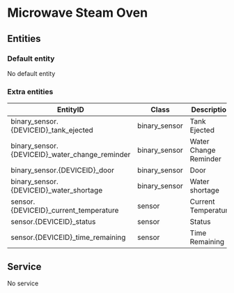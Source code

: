 # Microwave Steam Oven

## Entities
### Default entity
No default entity

### Extra entities

| EntityID                                       | Class         | Description           |
|------------------------------------------------|---------------|-----------------------|
| binary_sensor.{DEVICEID}_tank_ejected          | binary_sensor | Tank Ejected          |
| binary_sensor.{DEVICEID}_water_change_reminder | binary_sensor | Water Change Reminder |
| binary_sensor.{DEVICEID}_door                  | binary_sensor | Door                  |
| binary_sensor.{DEVICEID}_water_shortage        | binary_sensor | Water shortage        |
| sensor.{DEVICEID}_current_temperature          | sensor        | Current Temperature   |
| sensor.{DEVICEID}_status                       | sensor        | Status                |
| sensor.{DEVICEID}_time_remaining               | sensor        | Time Remaining        |


## Service

No service